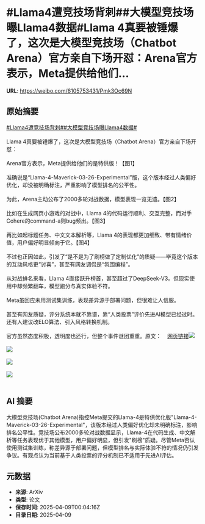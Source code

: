 # #Llama4遭竞技场背刺##大模型竞技场曝Llama4数据#Llama 4真要被锤爆了，这次是大模型竞技场（Chatbot Arena）官方亲自下场开怼：Arena官方表示，Meta提供给他们...

**URL**: https://weibo.com/6105753431/Pmk3Oc69N

## 原始摘要

<a href="https://m.weibo.cn/search?containerid=231522type%3D1%26t%3D10%26q%3D%23Llama4%E9%81%AD%E7%AB%9E%E6%8A%80%E5%9C%BA%E8%83%8C%E5%88%BA%23&amp;extparam=%23Llama4%E9%81%AD%E7%AB%9E%E6%8A%80%E5%9C%BA%E8%83%8C%E5%88%BA%23" data-hide=""><span class="surl-text">#Llama4遭竞技场背刺#</span></a><a href="https://m.weibo.cn/search?containerid=231522type%3D1%26t%3D10%26q%3D%23%E5%A4%A7%E6%A8%A1%E5%9E%8B%E7%AB%9E%E6%8A%80%E5%9C%BA%E6%9B%9DLlama4%E6%95%B0%E6%8D%AE%23&amp;extparam=%23%E5%A4%A7%E6%A8%A1%E5%9E%8B%E7%AB%9E%E6%8A%80%E5%9C%BA%E6%9B%9DLlama4%E6%95%B0%E6%8D%AE%23" data-hide=""><span class="surl-text">#大模型竞技场曝Llama4数据#</span></a><br><br>Llama 4真要被锤爆了，这次是大模型竞技场（Chatbot Arena）官方亲自下场开怼：<br><br>Arena官方表示，Meta提供给他们的是特供版！【图1】<br><br>准确说是“Llama-4-Maverick-03-26-Experimental”版，这个版本经过人类偏好优化，却没被明确标注，严重影响了模型排名的公平性。<br><br>为此，Arena主动公布了2000多轮对战数据，模型表现一览无遗。【图2】<br><br>比如在生成网页小游戏的对战中，Llama 4的代码运行顺利、交互完整，而对手Cohere的command-a则bug频出。【图3】<br><br>再比如起标题任务、中文文本解析等，Llama 4的表现都更加细致、带有情绪价值，用户偏好明显倾向于它。【图4】<br><br>不过也正因如此，引发了“是不是为了刷榜做了定制优化”的质疑——毕竟这个版本的互动风格更“讨喜”，甚至有网友调侃是“氛围编程”。<br><br>从对战排名来看，Llama 4直接跃升榜首，甚至超过了DeepSeek-V3。但现实使用中却频繁翻车，模型跑分与真实体验不符。<br><br>Meta虽回应未用测试集训练，表现差异源于部署问题，但很难让人信服。<br><br>甚至有网友质疑，评分系统本就不靠谱，靠“人类投票”评价先进AI模型已经过时。还有人建议改ELO算法、引入风格转换机制。<br><br>官方虽然态度积极，透明度也还行，但整个事件谜团重重。原文：<a href="https://weibo.cn/sinaurl?u=https%3A%2F%2Fmp.weixin.qq.com%2Fs%2FFcJ2_Bi9w5j_707cCgmsgw" data-hide=""><span class="url-icon"><img style="width: 1rem;height: 1rem" src="https://h5.sinaimg.cn/upload/2015/09/25/3/timeline_card_small_web_default.png" referrerpolicy="no-referrer"></span><span class="surl-text">网页链接</span></a><img style="" src="https://tvax2.sinaimg.cn/large/006Fd7o3gy1i09ibmq4c1j30te0ju7fz.jpg" referrerpolicy="no-referrer"><br><br><img style="" src="https://tvax1.sinaimg.cn/large/006Fd7o3gy1i09ibo178lj30ti0jstgq.jpg" referrerpolicy="no-referrer"><br><br><img style="" src="https://tvax2.sinaimg.cn/large/006Fd7o3gy1i09ibt1tdhg30jo0a4gnx.gif" referrerpolicy="no-referrer"><br><br><img style="" src="https://tvax4.sinaimg.cn/large/006Fd7o3gy1i09ibw6a5zg30hs0b44qs.gif" referrerpolicy="no-referrer"><br><br>

## AI 摘要

大模型竞技场(Chatbot Arena)指控Meta提交的Llama-4是特供优化版"Llama-4-Maverick-03-26-Experimental"，该版本经过人类偏好优化却未明确标注，影响排名公平性。竞技场公布2000多轮对战数据显示，Llama-4在代码生成、中文解析等任务表现优于其他模型，用户偏好明显，但引发"刷榜"质疑。尽管Meta否认使用测试集训练，称差异源于部署问题，但模型排名与实际体验不符的情况仍引发争议。有观点认为当前基于人类投票的评分机制已不适用于先进AI评估。

## 元数据

- **来源**: ArXiv
- **类型**: 论文
- **保存时间**: 2025-04-09T00:04:16Z
- **目录日期**: 2025-04-09
